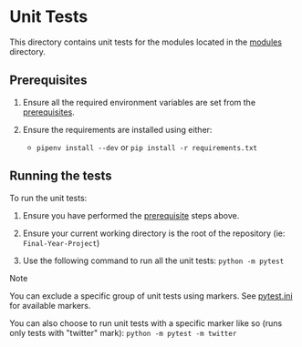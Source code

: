 # Unit Tests

This directory contains unit tests for the modules located in the [modules](../modules) directory.

## Prerequisites

1. Ensure all the required environment variables are set from the [prerequisites](../../README.md#Prerequisites).

2. Ensure the requirements are installed using either:

    * `pipenv install --dev` or `pip install -r requirements.txt`

## Running the tests

To run the unit tests:

1. Ensure you have performed the [prerequisite](#Prerequisites) steps above.

2. Ensure your current working directory is the root of the repository (ie: `Final-Year-Project`)

3. Use the following command to run all the unit tests: `python -m pytest`

> [!NOTE]
>
> You can exclude a specific group of unit tests using markers. See [pytest.ini](../../pytest.ini) for available markers.
>
> You can also choose to run unit tests with a specific marker like so (runs only tests with "twitter" mark): `python -m pytest -m twitter`
